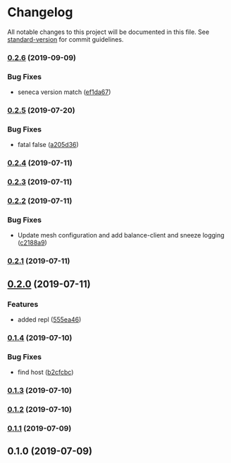 # Changelog

All notable changes to this project will be documented in this file. See [standard-version](https://github.com/conventional-changelog/standard-version) for commit guidelines.

### [0.2.6](https://github.com/37teams/usrv/compare/v0.2.5...v0.2.6) (2019-09-09)


### Bug Fixes

* seneca version match ([ef1da67](https://github.com/37teams/usrv/commit/ef1da67))



### [0.2.5](https://github.com/37teams/usrv/compare/v0.2.4...v0.2.5) (2019-07-20)


### Bug Fixes

* fatal false ([a205d36](https://github.com/37teams/usrv/commit/a205d36))



### [0.2.4](https://github.com/37teams/usrv/compare/v0.2.3...v0.2.4) (2019-07-11)



### [0.2.3](https://github.com/37teams/usrv/compare/v0.2.2...v0.2.3) (2019-07-11)



### [0.2.2](https://github.com/37teams/usrv/compare/v0.2.1...v0.2.2) (2019-07-11)


### Bug Fixes

* Update mesh configuration and add balance-client and sneeze logging ([c2188a9](https://github.com/37teams/usrv/commit/c2188a9))



### [0.2.1](https://github.com/37teams/usrv/compare/v0.2.0...v0.2.1) (2019-07-11)



## [0.2.0](https://github.com/37teams/usrv/compare/v0.1.4...v0.2.0) (2019-07-11)


### Features

* added repl ([555ea46](https://github.com/37teams/usrv/commit/555ea46))



### [0.1.4](https://github.com/37teams/usrv/compare/v0.1.3...v0.1.4) (2019-07-10)


### Bug Fixes

* find host ([b2cfcbc](https://github.com/37teams/usrv/commit/b2cfcbc))



### [0.1.3](https://github.com/37teams/usrv/compare/v0.1.2...v0.1.3) (2019-07-10)



### [0.1.2](https://github.com/37teams/usrv/compare/v0.1.1...v0.1.2) (2019-07-10)



### [0.1.1](https://github.com/37teams/usrv/compare/v0.1.0...v0.1.1) (2019-07-09)



## 0.1.0 (2019-07-09)
